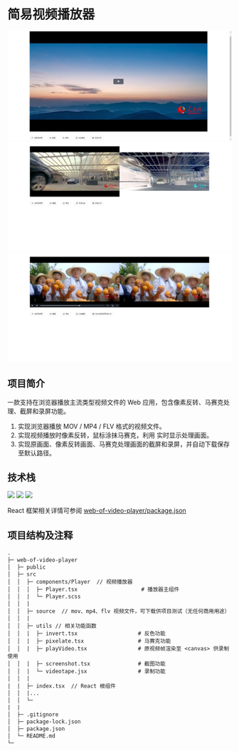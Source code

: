 # 简易视频播放器
<img src='https://github.com/Iristectorum-nosense/web-of-video-player/blob/main/assets/1686905733818.png' />

<img src='https://github.com/Iristectorum-nosense/web-of-video-player/blob/main/assets/1686905733831.png' />

<img src='https://github.com/Iristectorum-nosense/web-of-video-player/blob/main/assets/1686905733866.png' />

## 项目简介
一款支持在浏览器播放主流类型视频文件的 Web 应用，包含像素反转、马赛克处理、截屏和录屏功能。
1. 实现浏览器播放 MOV / MP4 / FLV 格式的视频文件。
2. 实现视频播放时像素反转，鼠标涂抹马赛克，利用 <canvas> 实时显示处理画面。
3. 实现原画面、像素反转画面、马赛克处理画面的截屏和录屏，并自动下载保存至默认路径。

## 技术栈
<img src='https://img.shields.io/badge/React.js-orange' /> <img src='https://img.shields.io/badge/video.js-green' /> <img src='https://img.shields.io/badge/flv.js-green' />

React 框架相关详情可参阅 <a href='https://github.com/Iristectorum-nosense/web-of-video-player/blob/main/package.json' title='web-of-video-player/package.json' >web-of-video-player/package.json</a>

## 项目结构及注释
```
.
├─ web-of-video-player
│  ├─ public
│  ├─ src
│  │  ├─ components/Player  // 视频播放器
│  │  │  ├─ Player.tsx                    # 播放器主组件
│  │  |  └─ Player.scss
│  │  |
│  │  ├─ source  // mov、mp4、flv 视频文件，可下载供项目测试（无任何商用用途）
│  │  |
│  │  ├─ utils // 相关功能函数
│  │  |  ├─ invert.tsx                   # 反色功能
│  │  |  ├─ pixelate.tsx                 # 马赛克功能
│  │  |  ├─ playVideo.tsx                # 原视频帧渲染至 <canvas> 供录制使用
│  │  |  ├─ screenshot.tsx               # 截图功能
│  │  |  └─ videotape.jsx                # 录制功能
│  │  |
|  |  ├─ index.tsx  // React 根组件
│  │  |...
│  │  └─
|  |
│  ├─ .gitignore
│  ├─ package-lock.json
│  ├─ package.json
│  └─ README.md
└─
```

